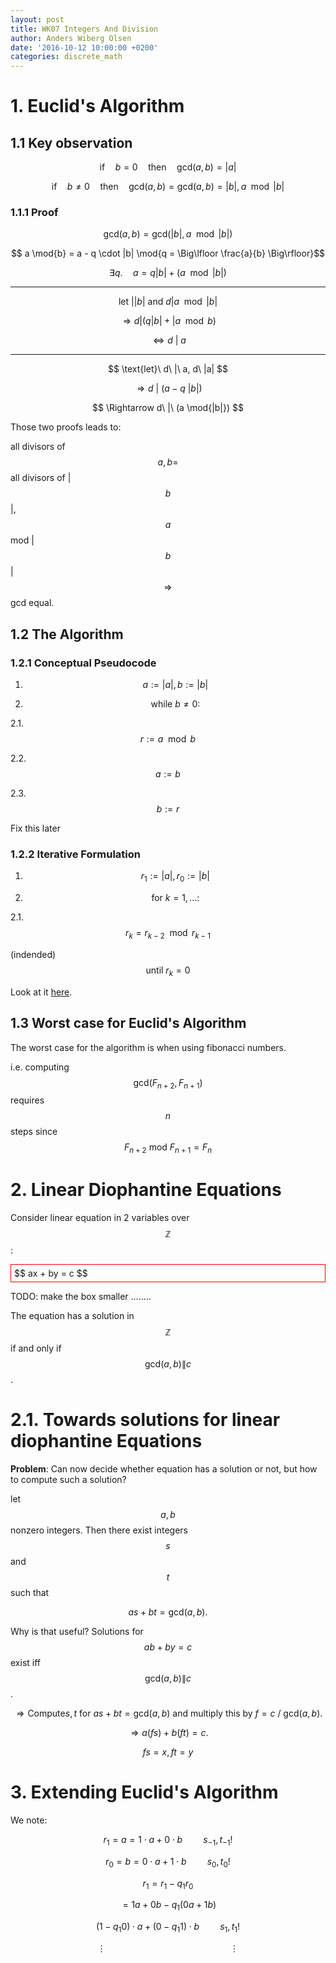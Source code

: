 ```yaml
---
layout: post
title: WK07 Integers And Division
author: Anders Wiberg Olsen
date: '2016-10-12 10:00:00 +0200'
categories: discrete_math
---
```


# 1. Euclid's Algorithm

## 1.1 Key observation

$$ \text{if} \quad b = 0 \quad \text{then} \quad \text{gcd}(a, b) = |a| $$

$$ \text{if} \quad b \neq 0 \quad \text{then} \quad \text{gcd}(a, b) = \text{gcd}(a, b) = |b|, a \mod{|b|} $$

### 1.1.1 Proof

$$ \text{gcd}(a, b) = \text{gcd}(|b|, a \mod {|b|}) $$

$$ a \mod{b} = a - q \cdot |b| \mod{q = \Big\lfloor \frac{a}{b} \Big\rfloor}$$

$$ \exists q. \quad a = q |b| + (a \mod{|b|}) $$

<hr>

$$ \text{let}\ \Big| |b|\ \text{and}\ d \big| a \mod{|b|} $$

$$ \Rightarrow d \Big | (q |b| + |a \mod{b}) $$

$$ \Leftrightarrow d\ |\ a $$

<hr>

$$ \text{let}\ d\ |\ a, d\ |a| $$

$$ \Rightarrow d\ |\ (a-q\ |b|) $$

$$ \Rightarrow d\ |\ (a \mod{|b|}) $$

Those two proofs leads to:

all divisors of $$ a, b =  $$ all divisors of |$$b$$|, $$a$$ mod |$$b$$|
$$ \Rightarrow  $$ gcd equal.

## 1.2 The Algorithm

### 1.2.1 Conceptual Pseudocode

1. $$ a := \text{|}a\text{|}, b:=\text{|}b\text{|} $$

2. $$ \text{while}\ b\neq 0: $$

  2.1. $$ r := a \mod{b} $$

  2.2. $$ a := b $$

  2.3. $$ b := r $$

Fix this later

### 1.2.2 Iterative Formulation

1. $$ r_1 := |a|, r_0 := |b| $$

2. $$ \text{for}\ k=1, \dots : $$

2.1. $$ r_k = r_{k-2} \mod{r_{k-1}} $$

(indended) $$ \text{until}\ r_k = 0 $$

Look at it [here](https://www.campusnet.dtu.dk/cnnet/filesharing/SADownload.aspx?FileId=4305815&FolderId=1016982&ElementId=522059).

## 1.3 Worst case for Euclid's Algorithm

The worst case for the algorithm is when using fibonacci numbers.

i.e. computing $$ \text{gcd}(F_{n+2}, F_{n+1}) $$ requires $$ n $$ steps since $$ F_{n+2}\ \text{mod}\ F_{n+1} = F_n $$

# 2. Linear Diophantine Equations

Consider linear equation in 2 variables over $$ \mathbb{Z} $$:

<div style="border: 1px solid red; padding: 5px;">
  $$ ax + by = c $$
</div>

TODO: make the box smaller ........

The equation has a solution in $$ \mathbb{Z}  $$ if and only if $$ \text{gcd}(a, b) \| c $$.

# 2.1. Towards solutions for linear diophantine Equations

__Problem__: Can now decide whether equation has a solution or not, but how to compute such a solution?

let $$ a, b $$ nonzero integers. Then there exist integers $$ s $$ and $$ t $$ such that

$$ as + bt = \text{gcd}(a, b). $$

Why is that useful? Solutions for $$ ab + by = c $$ exist iff $$ \text{gcd}(a, b) \| c $$.

$$ \Rightarrow \text{Compute} s,t \text{ for}\ as + bt = \text{gcd}(a, b) \text{ and multiply this by } f = c\ /\ \text{gcd}(a, b). $$

$$ \Rightarrow a (fs) + b (ft) = c. $$

$$ fs = x, ft = y $$

# 3. Extending Euclid's Algorithm

We note:

$$ r_1 = a = 1 \cdot a + 0 \cdot b \quad \quad s_{-1},t_{-1}! $$

$$ r_0 = b = 0 \cdot a + 1 \cdot b \quad \quad s_0, t_0! $$

$$ r_1 = r_1-q_1r_0 $$

$$ =  1a + 0b - q_1 (0a + 1b) $$

$$ (1 - q_1 0) \cdot a + (0 - q_1 1) \cdot b \quad \quad s_1,t_1!$$

$$ \vdots \quad \quad \quad \quad \quad \quad \quad \quad \quad \quad \quad \quad \vdots $$

